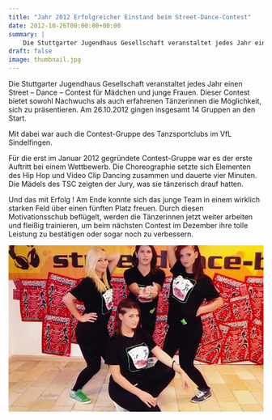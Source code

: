 ```yaml
---
title: "Jahr 2012 Erfolgreicher Einstand beim Street-Dance-Contest"
date: 2012-10-26T00:00:00+00:00
summary: |
    Die Stuttgarter Jugendhaus Gesellschaft veranstaltet jedes Jahr einen Street – Dance – Contest für Mädchen und junge Frauen. Dieser Contest bietet sowohl Nachwuchs als auch erfahrenen Tänzerinnen die Möglichkeit, sich zu präsentieren. Am 26.10.2012 gingen insgesamt 14 Gruppen an den Start.
draft: false
image: thumbnail.jpg
---
```


Die Stuttgarter Jugendhaus Gesellschaft veranstaltet jedes Jahr einen Street – Dance – Contest für Mädchen und junge Frauen. Dieser Contest bietet sowohl Nachwuchs als auch erfahrenen Tänzerinnen die Möglichkeit, sich zu präsentieren. Am 26.10.2012 gingen insgesamt 14 Gruppen an den Start.

Mit dabei war auch die Contest-Gruppe des Tanzsportclubs im VfL Sindelfingen. 

  
Für die erst im Januar 2012 gegründete Contest-Gruppe war es der erste Auftritt bei einem Wettbewerb. Die Choreographie setzte sich Elementen des Hip Hop und Video Clip Dancing  zusammen und dauerte vier Minuten. Die Mädels des TSC zeigten der Jury, was sie tänzerisch drauf hatten.

Und das mit Erfolg ! Am Ende konnte sich das junge Team in einem wirklich starken Feld über einen fünften Platz freuen.  Durch diesen  Motivationsschub beflügelt, werden die Tänzerinnen jetzt weiter arbeiten und fleißig trainieren, um beim nächsten Contest im Dezember ihre tolle Leistung zu bestätigen oder sogar noch zu verbessern.

![files/vfl/2012/20121026/20121026.jpg](20121026.jpg)


